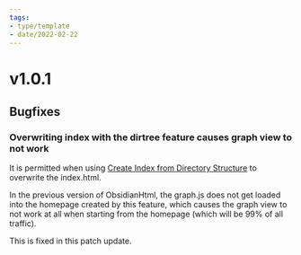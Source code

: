 ```yaml
---
tags:
- type/template
- date/2022-02-22
---
```

   
# v1.0.1   
## Bugfixes   
### Overwriting index with the dirtree feature causes graph view to not work   
It is permitted when using [Create Index from Directory Structure](../Configurations/Create%20Index%20from%20Directory%20Structure.md) to overwrite the index.html.    
   
In the previous version of ObsidianHtml, the graph.js does not get loaded into the homepage created by this feature, which causes the graph view to not work at all when starting from the homepage (which will be 99% of all traffic).   
   
This is fixed in this patch update.